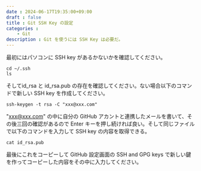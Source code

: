```yaml
---
date : 2024-06-17T19:35:00+09:00
draft : false
title : Git SSH Key の設定
categories :
    - Git
description : Git を使うには SSH Key は必要だ。
---
```


最初にはパソコンに SSH key があるかないかを確認してください。

```shell
cd ~/.ssh
ls
```

そしてid_rsa と id_rsa.pub の存在を確認してください。ない場合以下のコマンドで新しい SSH key を作成してください。

```shell
ssh-keygen -t rsa -C "xxx@xxx.com"
```

"xxx@xxx.com" の中に自分の GitHub アカントと連携したメールを書いて、その後三回の確認があるので Enter キーを押し続ければ良い。そして同じファイルで以下のコマンドを入力して SSH key の内容を取得できる。

```shell
cat id_rsa.pub
```

最後にこれをコーピーして GitHub 設定画面の SSH and GPG keys で新しい鍵を作ってコーピーした内容をその中に入力してください。